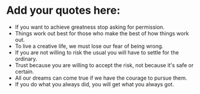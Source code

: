 # Add your quotes here:
- If you want to achieve greatness stop asking for permission.
- Things work out best for those who make the best of how things work out.
- To live a creative life, we must lose our fear of being wrong.
- If you are not willing to risk the usual you will have to settle for the ordinary.
- Trust because you are willing to accept the risk, not because it's safe or certain.
- All our dreams can come true if we have the courage to pursue them.
- If you do what you always did, you will get what you always got.

